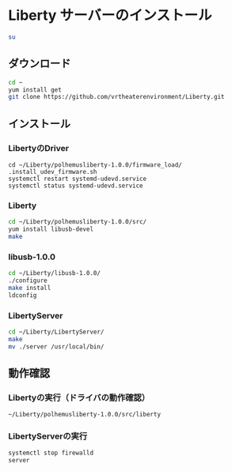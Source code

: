 # Liberty サーバーのインストール

```sh
su
```

## ダウンロード

```sh
cd ~
yum install get
git clone https://github.com/vrtheaterenvironment/Liberty.git
```

## インストール

### LibertyのDriver

```
cd ~/Liberty/polhemusliberty-1.0.0/firmware_load/
.install_udev_firmware.sh
systemctl restart systemd-udevd.service
systemctl status systemd-udevd.service
```

### Liberty

```sh
cd ~/Liberty/polhemusliberty-1.0.0/src/
yum install libusb-devel
make
```

### libusb-1.0.0

```sh
cd ~/Liberty/libusb-1.0.0/
./configure
make install
ldconfig
```

### LibertyServer

```sh
cd ~/Liberty/LibertyServer/
make
mv ./server /usr/local/bin/
```

## 動作確認

### Libertyの実行（ドライバの動作確認）

```sh
~/Liberty/polhemusliberty-1.0.0/src/liberty
```

### LibertyServerの実行

```sh
systemctl stop firewalld
server
```
